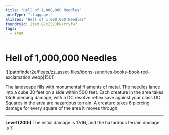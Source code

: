 ```yaml
---
title: "Hell of 1,000,000 Needles"
noteType: ":luggage:"
aliases: "Hell of 1,000,000 Needles"
foundryId: Item.Q7cI5VJbNYtryfw7
tags:
  - Item
---
```


# Hell of 1,000,000 Needles
![[pathfinder2e/Feats/zz_asset-files/icons-sundries-books-book-red-exclamation.webp|150]]

The landscape fills with monumental filaments of metal. The needles lance into a cube 30 feet on a side within 500 feet. Each creature in the area takes 13d6 piercing damage, with a DC resolve reflex save against your class DC. Squares in the area are hazardous terrain. A creature takes 6 piercing damage for every square of the area it moves through.

* * *

**Level (20th)** The initial damage is 17d6, and the hazardous terrain damage is 7.
